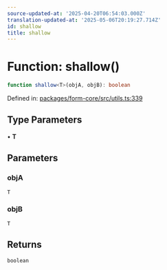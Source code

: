 ```yaml
---
source-updated-at: '2025-04-20T06:54:03.000Z'
translation-updated-at: '2025-05-06T20:19:27.714Z'
id: shallow
title: shallow
---
```


<!-- DO NOT EDIT: this page is autogenerated from the type comments -->

# Function: shallow()

```ts
function shallow<T>(objA, objB): boolean
```

Defined in: [packages/form-core/src/utils.ts:339](https://github.com/TanStack/form/blob/main/packages/form-core/src/utils.ts#L339)

## Type Parameters

• **T**

## Parameters

### objA

`T`

### objB

`T`

## Returns

`boolean`
